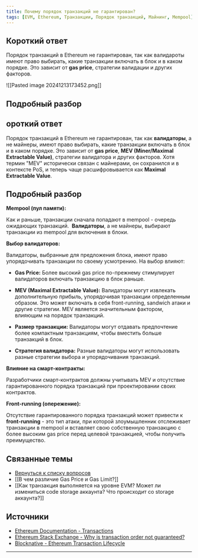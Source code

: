```yaml
---
title: Почему порядок транзакций не гарантирован?
tags: [EVM, Ethereum, Транзакции, Порядок транзакций, Майнинг, Mempool]
---
```

## Короткий ответ

Порядок транзакций в Ethereum не гарантирован, так как валидароты имеют право выбирать, какие транзакции включать в блок и в каком порядке.  Это зависит от **gas price**, стратегии валидации и других факторов.

![[Pasted image 20241213173452.png]]


## Подробный разбор

## ороткий ответ

Порядок транзакций в Ethereum не гарантирован, так как **валидаторы**, а не майнеры, имеют право выбирать, какие транзакции включать в блок и в каком порядке. Это зависит от **gas price**, **MEV (Miner/Maximal Extractable Value)**, стратегии валидатора и других факторов. Хотя термин "MEV" исторически связан с майнерами, он сохранился и в контексте PoS, и теперь чаще расшифровывается как **Maximal Extractable Value**.

## Подробный разбор

**Mempool (пул памяти):**

Как и раньше, транзакции сначала попадают в mempool - очередь ожидающих транзакций.  **Валидаторы**, а не майнеры, выбирают транзакции из mempool для включения в блоки.

**Выбор валидаторов:**

Валидаторы, выбранные для предложения блока, имеют право упорядочивать транзакции по своему усмотрению. На выбор влияют:

- **Gas Price:** Более высокий gas price по-прежнему стимулирует валидаторов включать транзакцию в блок раньше.
    
- **MEV (Maximal Extractable Value):** Валидаторы могут извлекать дополнительную прибыль, упорядочивая транзакции определенным образом. Это может включать в себя front-running, sandwich атаки и другие стратегии. MEV является значительным фактором, влияющим на порядок транзакций.
    
- **Размер транзакции:** Валидаторы могут отдавать предпочтение более компактным транзакциям, чтобы вместить больше транзакций в блок.
    
- **Стратегия валидатора:** Разные валидаторы могут использовать разные стратегии выбора и упорядочивания транзакций.
    
**Влияние на смарт-контракты:**

Разработчики смарт-контрактов должны учитывать MEV и отсутствие гарантированного порядка транзакций при проектировании своих контрактов.

**Front-running (опережение):**

Отсутствие гарантированного порядка транзакций может привести к **front-running** - это тип атаки, при которой злоумышленник отслеживает транзакции в mempool и вставляет свою собственную транзакцию с более высоким gas price перед целевой транзакцией,  чтобы получить преимущество.  

## Связанные темы

* [Вернуться к списку вопросов](4.%20Список%20вопросов.md)
* [[В чем различие Gas Price и Gas Limit?]]
* [[Как транзакция выполняется на уровне EVM? Может ли измениться code storage аккаунта? Что происходит со storage аккаунта?]]

## Источники

* [Ethereum Documentation - Transactions](https://ethereum.org/en/developers/docs/transactions/)
* [Ethereum Stack Exchange - Why is transaction order not guaranteed?](https://ethereum.stackexchange.com/questions/1359/why-is-transaction-order-not-guaranteed)
* [Blocknative - Ethereum Transaction Lifecycle](https://www.blocknative.com/blog/ethereum-transaction-lifecycle)


---